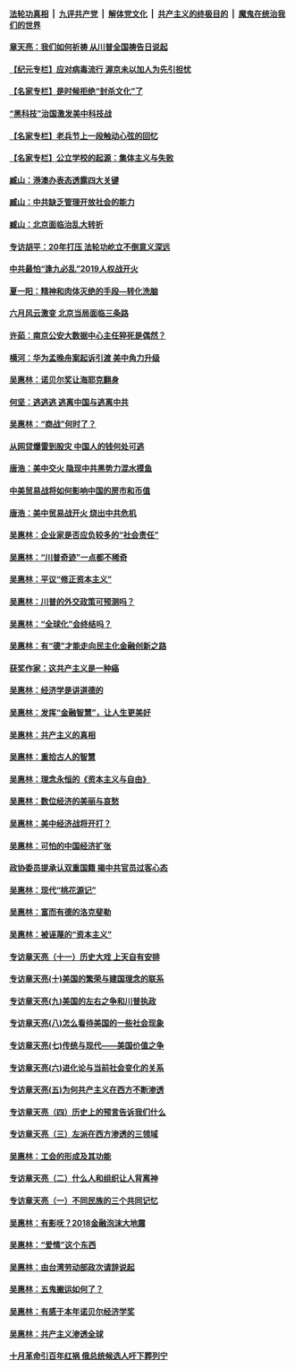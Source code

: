 

####  [法轮功真相](../../../../basic/blob/master/README.md?t=07110831) &nbsp;|&nbsp; [九评共产党](../../../../9ping.md/blob/master/README.md?t=07110831) &nbsp;|&nbsp; [解体党文化](../../../../jtdwh.md/blob/master/README.md?t=07110831)  &nbsp;|&nbsp; [共产主义的终极目的](../../../../gczydzjmd.md/blob/master/README.md?t=07110831) &nbsp;|&nbsp; [魔鬼在统治我们的世界](../../../../mgztzwmdsj.md/blob/master/README.md?t=07110831) 

#### [章天亮：我们如何祈祷 从川普全国祷告日说起](../pages/nsc423/n11944627.md?t=07110831) 

#### [【纪元专栏】应对病毒流行 渥京未以加人为先引担忧](../pages/nsc423/n11875714.md?t=07110831) 

#### [【名家专栏】是时候拒绝“封杀文化”了](../pages/nsc423/n11814093.md?t=07110831) 

#### [“黑科技”治国激发美中科技战](../pages/nsc423/n11638056.md?t=07110831) 

#### [【名家专栏】老兵节上一段触动心弦的回忆](../pages/nsc423/n11646016.md?t=07110831) 

#### [【名家专栏】公立学校的起源：集体主义与失败](../pages/nsc423/n11601833.md?t=07110831) 

#### [臧山：港澳办表态透露四大关键](../pages/nsc423/n11421628.md?t=07110831) 

#### [臧山：中共缺乏管理开放社会的能力](../pages/nsc423/n11407457.md?t=07110831) 

#### [臧山：北京面临治乱大转折](../pages/nsc423/n11406895.md?t=07110831) 

#### [专访胡平：20年打压 法轮功屹立不倒意义深远](../pages/nsc423/n11398800.md?t=07110831) 

#### [中共最怕“逢九必乱”2019人权战开火](../pages/nsc423/n11385248.md?t=07110831) 

#### [夏一阳：精神和肉体灭绝的手段—转化洗脑](../pages/nsc423/n11368250.md?t=07110831) 

#### [六月风云激变 北京当局面临三条路](../pages/nsc423/n11313668.md?t=07110831) 

#### [许茹：南京公安大数据中心主任猝死是偶然？](../pages/nsc423/n11064744.md?t=07110831) 

#### [横河：华为孟晚舟案起诉引渡 美中角力升级](../pages/nsc423/n11027230.md?t=07110831) 

#### [吴惠林：诺贝尔奖让海耶克翻身](../pages/nsc423/n10890049.md?t=07110831) 

#### [何坚：逃逃逃 逃离中国与逃离中共](../pages/nsc423/n10592891.md?t=07110831) 

#### [吴惠林：“商战”何时了？](../pages/nsc423/n10573558.md?t=07110831) 

#### [从网贷爆雷到股灾 中国人的钱何处可逃](../pages/nsc423/n10572800.md?t=07110831) 

#### [唐浩：美中交火 隐现中共黑势力混水摸鱼](../pages/nsc423/n10544040.md?t=07110831) 

#### [中美贸易战将如何影响中国的房市和币值](../pages/nsc423/n10543697.md?t=07110831) 

#### [唐浩：美中贸易战开火 烧出中共危机](../pages/nsc423/n10540126.md?t=07110831) 

#### [吴惠林：企业家是否应负较多的“社会责任”](../pages/nsc423/n10535022.md?t=07110831) 

#### [吴惠林：“川普奇迹”一点都不稀奇](../pages/nsc423/n10512808.md?t=07110831) 

#### [吴惠林：平议“修正资本主义”](../pages/nsc423/n10495724.md?t=07110831) 

#### [吴惠林：川普的外交政策可预测吗？](../pages/nsc423/n10462387.md?t=07110831) 

#### [吴惠林：“全球化”会终结吗？](../pages/nsc423/n10452838.md?t=07110831) 

#### [吴惠林：有“德”才能走向民主化金融创新之路](../pages/nsc423/n10432292.md?t=07110831) 

#### [获奖作家：这共产主义是一种癌](../pages/nsc423/n10431541.md?t=07110831) 

#### [吴惠林：经济学是讲道德的](../pages/nsc423/n10398014.md?t=07110831) 

#### [吴惠林：发挥“金融智慧”，让人生更美好](../pages/nsc423/n10375019.md?t=07110831) 

#### [吴惠林：共产主义的真相](../pages/nsc423/n10351394.md?t=07110831) 

#### [吴惠林：重拾古人的智慧](../pages/nsc423/n10337691.md?t=07110831) 

#### [吴惠林：理念永恒的《资本主义与自由》](../pages/nsc423/n10316274.md?t=07110831) 

#### [吴惠林：数位经济的美丽与哀愁](../pages/nsc423/n10292946.md?t=07110831) 

#### [吴惠林：美中经济战将开打？](../pages/nsc423/n10258825.md?t=07110831) 

#### [吴惠林：可怕的中国经济扩张](../pages/nsc423/n10219147.md?t=07110831) 

#### [政协委员提承认双重国籍 揭中共官员过客心态](../pages/nsc423/n10208809.md?t=07110831) 

#### [吴惠林：现代“桃花源记”](../pages/nsc423/n10185234.md?t=07110831) 

#### [吴惠林：富而有德的洛克斐勒](../pages/nsc423/n10142264.md?t=07110831) 

#### [吴惠林：被诬蔑的“资本主义”](../pages/nsc423/n10124816.md?t=07110831) 

#### [专访章天亮（十一）历史大戏 上天自有安排](../pages/nsc423/n10094905.md?t=07110831) 

#### [专访章天亮(十)美国的繁荣与建国理念的联系](../pages/nsc423/n10094899.md?t=07110831) 

#### [专访章天亮(九)美国的左右之争和川普执政](../pages/nsc423/n10094889.md?t=07110831) 

#### [专访章天亮(八)怎么看待美国的一些社会现象](../pages/nsc423/n10094857.md?t=07110831) 

#### [专访章天亮(七)传统与现代——美国价值之争](../pages/nsc423/n10093140.md?t=07110831) 

#### [专访章天亮(六)进化论与当前社会变化的关系](../pages/nsc423/n10092036.md?t=07110831) 

#### [专访章天亮(五)为何共产主义在西方不断渗透](../pages/nsc423/n10083620.md?t=07110831) 

#### [专访章天亮（四）历史上的预言告诉我们什么](../pages/nsc423/n10083606.md?t=07110831) 

#### [专访章天亮（三）左派在西方渗透的三领域](../pages/nsc423/n10081115.md?t=07110831) 

#### [吴惠林：工会的形成及其功能](../pages/nsc423/n10080633.md?t=07110831) 

#### [专访章天亮（二）什么人和组织让人背离神](../pages/nsc423/n10076637.md?t=07110831) 

#### [专访章天亮（一）不同民族的三个共同记忆](../pages/nsc423/n10074188.md?t=07110831) 

#### [吴惠林：有影呒？2018金融泡沫大地震](../pages/nsc423/n10040534.md?t=07110831) 

#### [吴惠林：“爱情”这个东西](../pages/nsc423/n10019423.md?t=07110831) 

#### [吴惠林：由台湾劳动部政次请辞说起](../pages/nsc423/n9979679.md?t=07110831) 

#### [吴惠林：五鬼搬运如何了？](../pages/nsc423/n9925338.md?t=07110831) 

#### [吴惠林：有感于本年诺贝尔经济学奖](../pages/nsc423/n9871883.md?t=07110831) 

#### [吴惠林：共产主义渗透全球](../pages/nsc423/n9812748.md?t=07110831) 

#### [十月革命引百年红祸 俄总统候选人吁下葬列宁](../pages/nsc423/n9810182.md?t=07110831) 

